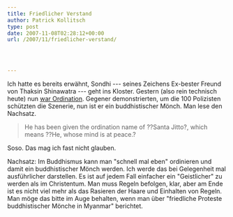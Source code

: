 ```yaml
---
title: Friedlicher Verstand
author: Patrick Kollitsch
type: post
date: 2007-11-08T02:28:12+00:00
url: /2007/11/friedlicher-verstand/




---
```

Ich hatte es bereits erwähnt, Sondhi --- seines Zeichens Ex-bester Freund von Thaksin Shinawatra --- geht ins Kloster. Gestern (also rein technisch heute) nun [war Ordination][1]. Gegener demonstrierten, um die 100 Polizisten schützten die Szenerie, nun ist er ein buddhistischer Mönch. Man lese den Nachsatz.

> He has been given the ordination name of ??Santa Jitto?, which means ??He, whose mind is at peace.?

Soso. Das mag ich fast nicht glauben.

Nachsatz: Im Buddhismus kann man "schnell mal eben" ordinieren und damit ein buddhistischer Mönch werden. Ich werde das bei Gelegenheit mal ausführlicher darstellen. Es ist auf jedem Fall einfacher ein "Geistlicher" zu werden als im Christentum. Man muss Regeln befolgen, klar, aber am Ende ist es nicht viel mehr als das Rasieren der Haare und Einhalten von Regeln. Man möge das bitte im Auge behalten, wenn man über "friedliche Proteste buddhistischer Mönche in Myanmar" berichtet.

 [1]: http://www.bangkokpost.com/breaking_news/breakingnews.php?id=123391
